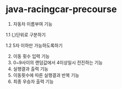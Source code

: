 # java-racingcar-precourse

1. 자동차 이름부여 기능

1.1 (,)단위로 구분하기

1.2 5자 이하만 가능하도록하기

2. 이동 횟수 입력 기능
3. 0~9사이의 랜덤값에서 4이상일시 전진하는 기능
4. 실행결과 출력 기능
5. 이동횟수에 따른 실행결과 반복 기능
6. 최종 우승자 출력 기능
